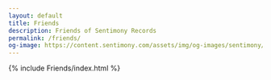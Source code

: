 ```yaml
---
layout: default
title: Friends
description: Friends of Sentimony Records
permalink: /friends/
og-image: https://content.sentimony.com/assets/img/og-images/sentimony/home.jpg
---
```


{% include Friends/index.html %}
